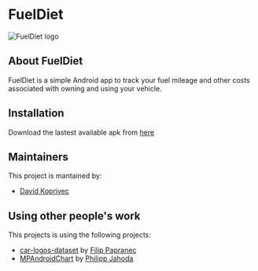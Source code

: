 # FuelDiet
![FuelDiet logo](https://drive.google.com/uc?export=view&id=1W1hj_iIAAmxZ7mo2DAXodcTdsWhteMJP)
## About FuelDiet
FuelDiet is a simple Android app to track your fuel mileage and other costs associated with owning and using your vehicle.

## Installation
Download the lastest available apk from [here](https://github.com/cookiEater01/FuelDiet/releases)

## Maintainers
This project is mantained by:
* [David Koprivec](http://github.com/cookiEater01)

## Using other people's work
This projects is using the following projects:
* [car-logos-dataset](https://github.com/filippofilip95/car-logos-dataset) by [Filip Papranec](https://github.com/filippofilip95)
* [MPAndroidChart](https://github.com/PhilJay/MPAndroidChart) by [Philipp Jahoda](https://github.com/PhilJay)
